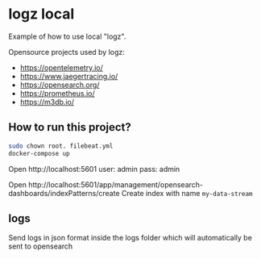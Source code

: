 # logz local

Example of how to use local "logz".

Opensource projects used by logz:

- https://opentelemetry.io/
- https://www.jaegertracing.io/
- https://opensearch.org/
- https://prometheus.io/
- https://m3db.io/



## How to run this project?

```bash
sudo chown root. filebeat.yml
docker-compose up
```

Open http://localhost:5601
user: admin
pass: admin

Open http://localhost:5601/app/management/opensearch-dashboards/indexPatterns/create
Create index with name `my-data-stream`

## logs

Send logs in json format inside the logs folder which will automatically be sent to opensearch
